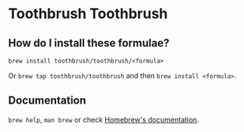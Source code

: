 # Toothbrush Toothbrush

## How do I install these formulae?
`brew install toothbrush/toothbrush/<formula>`

Or `brew tap toothbrush/toothbrush` and then `brew install <formula>`.

## Documentation
`brew help`, `man brew` or check [Homebrew's documentation](https://docs.brew.sh).

